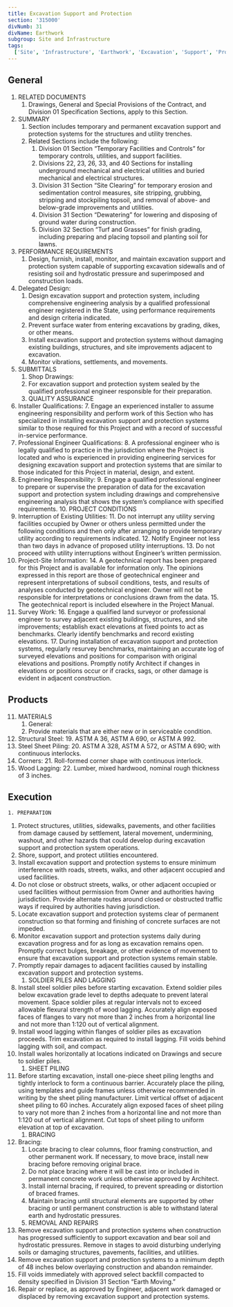 ```yaml
---
title: Excavation Support and Protection
section: '315000'
divNumb: 31
divName: Earthwork
subgroup: Site and Infrastructure
tags:
  ['Site', 'Infrastructure', 'Earthwork', 'Excavation', 'Support', 'Protection']
---
```


## General

1. RELATED DOCUMENTS
   1. Drawings, General and Special Provisions of the Contract, and Division 01 Specification Sections, apply to this Section.
1. SUMMARY
   1. Section includes temporary and permanent excavation support and protection systems for the structures and utility trenches.
   2. Related Sections include the following:
      1. Division 01 Section “Temporary Facilities and Controls” for temporary controls, utilities, and support facilities.
      2. Divisions 22, 23, 26, 33, and 40 Sections for installing underground mechanical and electrical utilities and buried mechanical and electrical structures.
      3. Division 31 Section “Site Clearing” for temporary erosion and sedimentation control measures, site stripping, grubbing, stripping and stockpiling topsoil, and removal of above- and below-grade improvements and utilities.
      4. Division 31 Section “Dewatering” for lowering and disposing of ground water during construction.
      5. Division 32 Section “Turf and Grasses” for finish grading, including preparing and placing topsoil and planting soil for lawns.
1. PERFORMANCE REQUIREMENTS
   1. Design, furnish, install, monitor, and maintain excavation support and protection system capable of supporting excavation sidewalls and of resisting soil and hydrostatic pressure and superimposed and construction loads.
1. Delegated Design:
   1. Design excavation support and protection system, including comprehensive engineering analysis by a qualified professional engineer registered in the State, using performance requirements and design criteria indicated.
   2. Prevent surface water from entering excavations by grading, dikes, or other means.
   3. Install excavation support and protection systems without damaging existing buildings, structures, and site improvements adjacent to excavation.
   4. Monitor vibrations, settlements, and movements.
1. SUBMITTALS
   1. Shop Drawings:
   2. For excavation support and protection system sealed by the qualified professional engineer responsible for their preparation.
   3. QUALITY ASSURANCE
1. Installer Qualifications: 7. Engage an experienced installer to assume engineering responsibility and perform work of this Section who has specialized in installing excavation support and protection systems similar to those required for this Project and with a record of successful in-service performance.
1. Professional Engineer Qualifications: 8. A professional engineer who is legally qualified to practice in the jurisdiction where the Project is located and who is experienced in providing engineering services for designing excavation support and protection systems that are similar to those indicated for this Project in material, design, and extent.
1. Engineering Responsibility: 9. Engage a qualified professional engineer to prepare or supervise the preparation of data for the excavation support and protection system including drawings and comprehensive engineering analysis that shows the system’s compliance with specified requirements. 10. PROJECT CONDITIONS
1. Interruption of Existing Utilities: 11. Do not interrupt any utility serving facilities occupied by Owner or others unless permitted under the following conditions and then only after arranging to provide temporary utility according to requirements indicated. 12. Notify Engineer not less than two days in advance of proposed utility interruptions. 13. Do not proceed with utility interruptions without Engineer’s written permission.
1. Project-Site Information: 14. A geotechnical report has been prepared for this Project and is available for information only. The opinions expressed in this report are those of geotechnical engineer and represent interpretations of subsoil conditions, tests, and results of analyses conducted by geotechnical engineer. Owner will not be responsible for interpretations or conclusions drawn from the data. 15. The geotechnical report is included elsewhere in the Project Manual.
1. Survey Work: 16. Engage a qualified land surveyor or professional engineer to survey adjacent existing buildings, structures, and site improvements; establish exact elevations at fixed points to act as benchmarks. Clearly identify benchmarks and record existing elevations. 17. During installation of excavation support and protection systems, regularly resurvey benchmarks, maintaining an accurate log of surveyed elevations and positions for comparison with original elevations and positions. Promptly notify Architect if changes in elevations or positions occur or if cracks, sags, or other damage is evident in adjacent construction.

## Products

11. MATERIALS
    1. General:
    2. Provide materials that are either new or in serviceable condition.
12. Structural Steel: 19. ASTM A 36, ASTM A 690, or ASTM A 992.
13. Steel Sheet Piling: 20. ASTM A 328, ASTM A 572, or ASTM A 690; with continuous interlocks.
14. Corners: 21. Roll-formed corner shape with continuous interlock.
15. Wood Lagging: 22. Lumber, mixed hardwood, nominal rough thickness of 3 inches.

## Execution

    1. PREPARATION

1. Protect structures, utilities, sidewalks, pavements, and other facilities from damage caused by settlement, lateral movement, undermining, washout, and other hazards that could develop during excavation support and protection system operations.
2. Shore, support, and protect utilities encountered.
3. Install excavation support and protection systems to ensure minimum interference with roads, streets, walks, and other adjacent occupied and used facilities.
4. Do not close or obstruct streets, walks, or other adjacent occupied or used facilities without permission from Owner and authorities having jurisdiction. Provide alternate routes around closed or obstructed traffic ways if required by authorities having jurisdiction.
5. Locate excavation support and protection systems clear of permanent construction so that forming and finishing of concrete surfaces are not impeded.
6. Monitor excavation support and protection systems daily during excavation progress and for as long as excavation remains open. Promptly correct bulges, breakage, or other evidence of movement to ensure that excavation support and protection systems remain stable.
7. Promptly repair damages to adjacent facilities caused by installing excavation support and protection systems.
   1. SOLDIER PILES AND LAGGING
8. Install steel soldier piles before starting excavation. Extend soldier piles below excavation grade level to depths adequate to prevent lateral movement. Space soldier piles at regular intervals not to exceed allowable flexural strength of wood lagging. Accurately align exposed faces of flanges to vary not more than 2 inches from a horizontal line and not more than 1:120 out of vertical alignment.
9. Install wood lagging within flanges of soldier piles as excavation proceeds. Trim excavation as required to install lagging. Fill voids behind lagging with soil, and compact.
10. Install wales horizontally at locations indicated on Drawings and secure to soldier piles.
    1. SHEET PILING
11. Before starting excavation, install one-piece sheet piling lengths and tightly interlock to form a continuous barrier. Accurately place the piling, using templates and guide frames unless otherwise recommended in writing by the sheet piling manufacturer. Limit vertical offset of adjacent sheet piling to 60 inches. Accurately align exposed faces of sheet piling to vary not more than 2 inches from a horizontal line and not more than 1:120 out of vertical alignment. Cut tops of sheet piling to uniform elevation at top of excavation.
    1. BRACING
12. Bracing:
    1. Locate bracing to clear columns, floor framing construction, and other permanent work. If necessary, to move brace, install new bracing before removing original brace.
    2. Do not place bracing where it will be cast into or included in permanent concrete work unless otherwise approved by Architect.
    3. Install internal bracing, if required, to prevent spreading or distortion of braced frames.
    4. Maintain bracing until structural elements are supported by other bracing or until permanent construction is able to withstand lateral earth and hydrostatic pressures.
    5. REMOVAL AND REPAIRS
13. Remove excavation support and protection systems when construction has progressed sufficiently to support excavation and bear soil and hydrostatic pressures. Remove in stages to avoid disturbing underlying soils or damaging structures, pavements, facilities, and utilities.
14. Remove excavation support and protection systems to a minimum depth of 48 inches below overlaying construction and abandon remainder.
15. Fill voids immediately with approved select backfill compacted to density specified in Division 31 Section “Earth Moving.”
16. Repair or replace, as approved by Engineer, adjacent work damaged or displaced by removing excavation support and protection systems.
